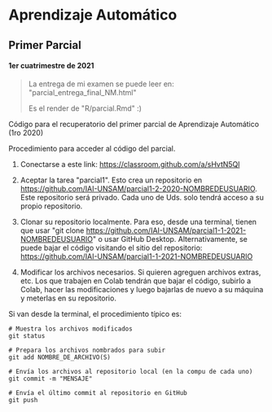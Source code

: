 # Aprendizaje Automático
## Primer Parcial
#### __1er cuatrimestre de 2021__

> La entrega de mi examen se puede leer en: "parcial_entrega_final_NM.html"
> 
> Es el render de "R/parcial.Rmd" :)

Código para el recuperatorio del primer parcial de Aprendizaje Automático (1ro 2020)

Procedimiento para acceder al código del parcial.

1. Conectarse a este link: https://classroom.github.com/a/sHvtN5Ql

2. Aceptar la tarea "parcial1". Esto crea un repositorio en https://github.com/IAI-UNSAM/parcial1-2-2020-NOMBREDEUSUARIO. Este repositorio será privado. Cada uno de Uds. solo tendrá acceso a su propio repositorio.

3. Clonar su repositorio localmente. Para eso, desde una terminal, tienen que usar "git clone https://github.com/IAI-UNSAM/parcial1-1-2021-NOMBREDEUSUARIO" o usar GitHub Desktop. Alternativamente, se puede bajar el código visitando el sitio del repositorio: https://github.com/IAI-UNSAM/parcial1-1-2021-NOMBREDEUSUARIO

4. Modificar los archivos necesarios. Si quieren agreguen archivos extras, etc. Los que trabajen en Colab tendrán que bajar el código, subirlo a Colab, hacer las modificaciones y luego bajarlas de nuevo a su máquina y meterlas en su repositorio.

Si van desde la terminal, el procedimiento típico es:

```
# Muestra los archivos modificados
git status
```

```
# Prepara los archivos nombrados para subir
git add NOMBRE_DE_ARCHIVO(S)
```

```
# Envía los archivos al repositorio local (en la compu de cada uno)
git commit -m "MENSAJE"
```

```
# Envía el último commit al repositorio en GitHub
git push
```

